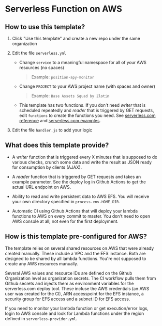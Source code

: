# Serverless Function on AWS

## How to use this template?

1. Click "Use this template" and create a new repo under the same organization

2. Edit the file `serverless.yml`

    * Change `service` to a meaningful namespace for all of your AWS resources (no spaces)
    
      > Example: `position-apy-monitor`
    
    * Change `PROJECT` to your AWS project name (with spaces and owner)

      > Example: `Base Assets Squad by Zlotin`

    * This template has two functions. If you don't need *writer* that is scheduled repeatedly and *reader* that is triggered by GET requests, edit `functions` to create the functions you need. See [serverless.com reference](https://www.serverless.com/framework/docs/providers/aws/guide/serverless.yml/) and [serverless.com examples](https://www.serverless.com/examples/).

3. Edit the file `handler.js` to add your logic

## What does this template provide?

* A *writer* function that is triggered every X minutes that is supposed to do various checks, crunch some data and write the result as JSON ready for consumption by clients (AJAX).

* A *reader* function that is triggered by GET requests and takes an example parameter. See the deploy log in Github Actions to get the actual URL endpoint on AWS.

* Ability to read and write persistent data to AWS EFS. You will receive your own directory specified in `process.env.HOME_DIR`.

* Automatic CI using Github Actions that will deploy your lambda functions to AWS on every commit to master. You don't need to open AWS console at all, not even for the first deployment.

## How is this template pre-configured for AWS?

The template relies on several shared resources on AWS that were already created manually. These include a VPC and the EFS instance. Both are designed to be shared by all lambda functions. You're not supposed to create any AWS resources manually.

Several AWS values and resource IDs are defined on the Github Organization level as organization secrets. The CI workflow pulls them from Github secrets and injects them as environment variables for the serverless.com deploy tool. These incluse the AWS credentials (an AWS user was created for the CI), ARN accesspoint for the EFS instance, a security group for EFS access and a subnet ID for EFS access.

If you need to monitor your lambda function or get execution/error logs, login to AWS console and look for Lambda functions under the region defined in `serverless-provider.yml`.
